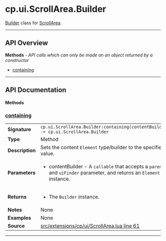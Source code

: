 # cp.ui.ScrollArea.Builder

[Builder](cp.ui.Builder.md) class for [ScrollArea](cp.ui.ScrollArea.lua).

---

## API Overview
**Methods** - _API calls which can only be made on an object returned by a constructor_
 * [containing](#containing)


---

## API Documentation

#### Methods


### [containing](#containing)

|                                             |                                                                                     |
| --------------------------------------------|-------------------------------------------------------------------------------------|
| **Signature**                               | `cp.ui.ScrollArea.Builder:containing(contentBuilder) -> cp.ui.ScrollArea.Builder`                                                                    |
| **Type**                                    | Method                                                                     |
| **Description**                             | Sets the content `Element` type/builder to the specified value.                                                                     |
| **Parameters**                              | <ul><li>contentBuilder - A `callable` that accepts a `parent` and `uiFinder` parameter, and returns an `Element` instance.</li></ul> |
| **Returns**                                 | <ul><li>The `Builder` instance.</li></ul>          |
| **Notes**                                   | None |
| **Examples**                                | None |
| **Source**                                  | [src/extensions/cp/ui/ScrollArea.lua line 61](https://github.com/CommandPost/CommandPost/blob/develop/src/extensions/cp/ui/ScrollArea.lua#L61) |

---

